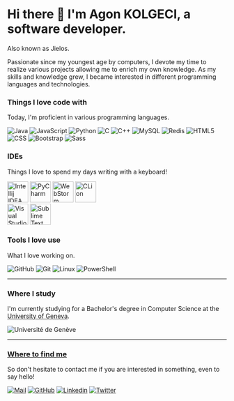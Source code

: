 # Hi there 👋 I'm Agon KOLGECI, a software developer. 

Also known as Jielos.

Passionate since my youngest age by computers, I devote my time to realize various projects allowing me to enrich my own knowledge.
As my skills and knowledge grew, I became interested in different programming languages and technologies.

### Things I love code with
Today, I'm proficient in various programming languages.

<div display="flex">
    <img src="https://img.shields.io/badge/Java-ED8B00?style=for-the-badge&logo=openjdk&logoColor=white" alt="Java"/>
    <img src="https://img.shields.io/badge/JavaScript-323330?style=for-the-badge&logo=javascript&logoColor=F7DF1E" alt="JavaScript"/>
    <img src="https://img.shields.io/badge/Python-3776AB?style=for-the-badge&logo=python&logoColor=white" alt="Python"/>
    <img src="https://img.shields.io/badge/C-00599C?style=for-the-badge&logo=c&logoColor=white" alt="C"/>
    <img src="https://img.shields.io/badge/C%2B%2B-00599C?style=for-the-badge&logo=c%2B%2B&logoColor=white" alt="C++"/>
    <img src="https://img.shields.io/badge/MySQL-00000F?style=for-the-badge&logo=mysql&logoColor=white" alt="MySQL"/>
    <img src="https://img.shields.io/badge/redis-%23DD0031.svg?&style=for-the-badge&logo=redis&logoColor=white" alt="Redis"/>
    <img src="https://img.shields.io/badge/HTML-239120?style=for-the-badge&logo=html5&logoColor=white" alt="HTML5"/>
    <img src="https://img.shields.io/badge/CSS-239120?&style=for-the-badge&logo=css3&logoColor=white" alt="CSS"/>
    <img src="https://img.shields.io/badge/Bootstrap-563D7C?style=for-the-badge&logo=bootstrap&logoColor=white" alt="Bootstrap"/>
    <img src="https://img.shields.io/badge/Sass-CC6699?style=for-the-badge&logo=sass&logoColor=white" alt="Sass"/>
</div>

### IDEs
Things I love to spend my days writing with a keyboard!

<div display="flex">
    <img width="48" height="48" src="https://upload.wikimedia.org/wikipedia/commons/thumb/9/9c/IntelliJ_IDEA_Icon.svg/langfr-330px-IntelliJ_IDEA_Icon.svg.png" alt="Intellij IDEA"/>
    <img width="48" height="48" src="https://upload.wikimedia.org/wikipedia/commons/thumb/1/1d/PyCharm_Icon.svg/langfr-1024px-PyCharm_Icon.svg.png" alt="PyCharm"/>
    <img width="48" height="48" src="https://upload.wikimedia.org/wikipedia/commons/thumb/7/71/WebStorm_Icon.png/1024px-WebStorm_Icon.png" alt="WebStorm"/>
    <img width="48" height="48" src="https://upload.wikimedia.org/wikipedia/commons/thumb/6/62/Clion.svg/1200px-Clion.svg.png" alt="CLion"/>
    <br/>
    <img width="48" height="48" src="https://cdn.worldvectorlogo.com/logos/visual-studio-code-1-1.svg" alt="Visual Studio Code"/>
    <img width="48" height="48" src="https://upload.wikimedia.org/wikipedia/fr/7/78/Sublime_text_logo.png" alt="Sublime Text"/>

</div>

### Tools I love use
What I love working on.

<div display="flex">
    <img src="https://img.shields.io/badge/GitHub-100000?style=for-the-badge&logo=github&logoColor=white" alt="GitHub"/>
    <img src="https://img.shields.io/badge/GIT-E44C30?style=for-the-badge&logo=git&logoColor=white" alt="Git"/>
    <img src="https://img.shields.io/badge/Linux-FCC624?style=for-the-badge&logo=linux&logoColor=black" alt="Linux"/>
    <img src="https://img.shields.io/badge/powershell-5391FE?style=for-the-badge&logo=powershell&logoColor=white" alt="PowerShell"/>
</div>

---

### Where I study


I'm currently studying for a Bachelor's degree in Computer Science at the [University of Geneva](https://unige.ch/).

<img src="https://upload.wikimedia.org/wikipedia/fr/d/d2/Universit%C3%A9_de_Gen%C3%A8ve_%28logo%29.svg" alt="Université de Genève"/>

---

### [Where to find me](https://agonkolgeci.com/)
So don't hesitate to contact me if you are interested in something, even to say hello!

<div display="flex">
    <a href="mailto:contact@agonkolgeci.com" target="_blank"><img src="https://img.shields.io/badge/Gmail-D14836?style=for-the-badge&logo=gmail&logoColor=white" alt="Mail"/></a>
    <a href="https://github.com/agonkolgeci" target="_blank"><img src="https://img.shields.io/badge/GitHub-100000?style=for-the-badge&logo=github&logoColor=white" alt="GitHub"/></a>
    <a href="https://www.linkedin.com/in/agon-kolgeci-193aa2266/" target="_blank"><img src="https://img.shields.io/badge/LinkedIn-0077B5?style=for-the-badge&logo=linkedin&logoColor=white" alt="Linkedin" target="_blank"/></a>
    <a href="https://twitter.com/agon_kolgeci" target="_blank"><img src="https://img.shields.io/badge/Twitter-1DA1F2?style=for-the-badge&logo=twitter&logoColor=white" alt="Twitter"/></a>
</div>
